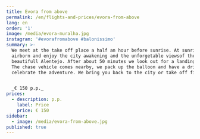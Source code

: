 ```yaml
---
title: Evora from above
permalink: /en/flights-and-prices/evora-from-above
lang: en
order: '1'
image: /media/evora-muralha.jpg
instagram: '#evorafromabove #balonissimo'
summary: >-
  We meet at the take off place a half an hour before sunrise. At sunrise we are
  airborn and enjoy the city awakening and the unforgetable viewsof the
  beautifull Alentejo. After about 50 minutes we look out for a landing spot.
  The chase vehicle comes nearby, we pack up the balloon and have a drink to
  celebrate the adventure. We bring you back to the city or take off field.


  _€ 150 p.p._
prices:
  - description: p.p.
    label: Price
    price: € 150
sidebar:
  - image: /media/evora-from-above.jpg
published: true
---
```


